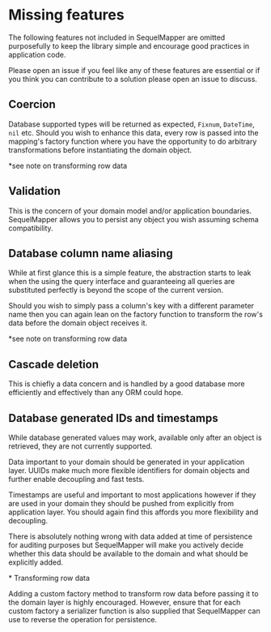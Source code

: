 # Missing features

The following features not included in SequelMapper are omitted purposefully to
keep the library simple and encourage good practices in application code.

Please open an issue if you feel like any of these features are essential or if
you think you can contribute to a solution please open an issue to discuss.

## Coercion

Database supported types will be returned as expected, `Fixnum`, `DateTime`, `nil` etc.
Should you wish to enhance this data, every row is passed into the mapping's
factory function where you have the opportunity to do arbitrary transformations
before instantiating the domain object.

\*see note on transforming row data

## Validation

This is the concern of your domain model and/or application boundaries.
SequelMapper allows you to persist any object you wish assuming schema
compatibility.

## Database column name aliasing

While at first glance this is a simple feature, the abstraction starts to leak
when the using the query interface and guaranteeing all queries are substituted
perfectly is beyond the scope of the current version.

Should you wish to simply pass a column's key with a different parameter name
then you can again lean on the factory function to transform the row's data
before the domain object receives it.

\*see note on transforming row data

## Cascade deletion

This is chiefly a data concern and is handled by a good database more
efficiently and effectively than any ORM could hope.

## Database generated IDs and timestamps

While database generated values may work, available only after an object is
retrieved, they are not currently supported.

Data important to your domain should be generated in your application layer.
UUIDs make much more flexible identifiers for domain objects and further enable
decoupling and fast tests.

Timestamps are useful and important to most applications however if they are
used in your domain they should be pushed from explicitly from application
layer. You should again find this affords you more flexibility and decoupling.

There is absolutely nothing wrong with data added at time of persistence for
auditing purposes but SequelMapper will make you actively decide whether this
data should be available to the domain and what should be explicitly added.

\* Transforming row data

Adding a custom factory method to transform row data before passing it to the
domain layer is highly encouraged. However, ensure that for each custom factory
a serializer function is also supplied that SequelMapper can use to reverse the
operation for persistence.

